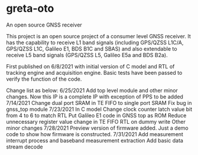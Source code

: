 # greta-oto
 An open source GNSS receiver

This project is an open source project of a consumer level GNSS receiver.
It has the capability to receive L1 band signals (including GPS/QZSS L1C/A, GPS/QZSS L1C, Galileo E1, BDS B1C and SBAS)
and also extendable to receive L5 band signals (GPS/QZSS L5, Galileo E5a and BDS B2a).

First published on 6/8/2021 with initial version of C model and RTL of tracking engine and acquisition engine.
Basic tests have been passed to verify the function of the code.

Change list as below:
6/25/2021
	Add top level module and other minor changes.
	Now this IP is a complete IP with exception of PPS to be added
7/14/2021
	Change dual port SRAM in TE FIFO to single port SRAM
	Fix bug in gnss_top module
7/23/2021
	In C model Change clock counter latch value bit from 4 to 6 to match RTL
	Put Galileo E1 code in GNSS top as ROM
	Reduce unnecessary register value change in TE FIFO RTL on dummy write
	Other minor changes
7/28/2021
	Preview version of firmware added. Just a demo code to show how firmware is constructed.
7/31/2021
	Add measurement interrupt process and baseband measurement extraction
	Add basic data stream decode
